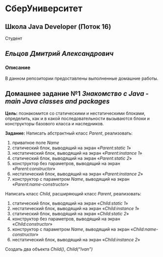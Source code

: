 # СберУниверситет
## Школа Java Developer (Поток 16)
Студент
## _Ельцов Дмитрий Александрович_
### Описание
В данном репозитории предоставлены выполненные домашние работы.
## Домашнее задание №1 _Знакомство с Java - main Java classes and packages_
**Цель:** познакомится со статическими и нестатическими блоками, определить, как и в какой последовательности вызываются блоки и конструкторы базового класса и наследников.

**Задание:**
Написать абстрактный класс _Parent_, реализовать:
1. приватное поле *Name*
2. статический блок, выводящий на экран «_Parent:static 1_»
3. нестатический блок, выводящий на экран «_Parent:instance 1_»
4. статический блок, выводящий на экран «_Parent:static 2_»
5. конструктор без параметров, выводящий на экран «_Parent:constructor_»
6. нестатический блок, выводящий на экран «_Parent:instance 2_»
7. конструктор c параметром _Name_, выводящий на экран «_Parent:name-constructor_»
   
Написать класс _Child_, расширяющий класс _Parent_, реализовать:
1. статический блок, выводящий на экран «_Child:static 1_»
2. нестатический блок, выводящий на экран «_Child:instance 1_»
3. статический блок, выводящий на экран «_Child:static 2_»
4. конструктор без параметров, выводящий на экран «_Child:constructor_»
5. конструктор c параметром _Name_, выводящий на экран «_Child:name-constructor_»
6. нестатический блок, выводящий на экран «_Child:instance 2_»
   
Создать два объекта _Child()_, _Child(“Ivan”)_
